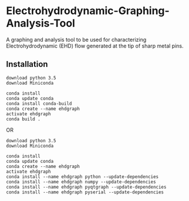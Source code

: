 # Electrohydrodynamic-Graphing-Analysis-Tool
A graphing and analysis tool to be used for characterizing Electrohydrodynamic (EHD) flow generated 
at the tip of sharp metal pins.

## Installation
```
download python 3.5
download Miniconda

conda install
conda update conda
conda install conda-build
conda create --name ehdgraph
activate ehdgraph
conda build .
```

OR

```
download python 3.5
download Miniconda

conda install
conda update conda
conda create --name ehdgraph
activate ehdgraph
conda install --name ehdgraph python --update-dependencies
conda install --name ehdgraph numpy --update-dependencies
conda install --name ehdgraph pyqtgraph --update-dependencies
conda install --name ehdgraph pyserial --update-dependencies
```